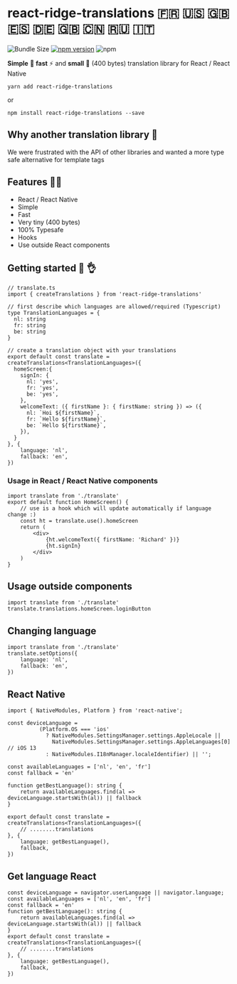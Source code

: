 # react-ridge-translations :fr: :us: :uk: :es: :de: :gb: :cn: :ru: :it:

![Bundle Size](https://badgen.net/bundlephobia/minzip/react-ridge-translations) [![npm version](https://badge.fury.io/js/react-ridge-translations.svg)](https://badge.fury.io/js/react-ridge-translations) ![npm](https://img.shields.io/npm/dt/react-ridge-translations.svg)

**Simple** :muscle: **fast** ⚡️ and **small** :balloon: (400 bytes) translation library for React / React Native

```
yarn add react-ridge-translations
```

or

```
npm install react-ridge-translations --save
```

## Why another translation library :thinking:
We were frustrated with the API of other libraries and wanted a more type safe alternative for template tags

## Features :woman_juggling:

- React / React Native
- Simple
- Fast
- Very tiny (400 bytes)
- 100% Typesafe
- Hooks
- Use outside React components


## Getting started :clap: :ok_hand:

```tsx
// translate.ts
import { createTranslations } from 'react-ridge-translations'

// first describe which languages are allowed/required (Typescript)
type TranslationLanguages = {
  nl: string
  fr: string
  be: string
}

// create a translation object with your translations
export default const translate = createTranslations<TranslationLanguages>({
  homeScreen:{
    signIn: {
      nl: 'yes',
      fr: 'yes',
      be: 'yes',
    },
    welcomeText: ({ firstName }: { firstName: string }) => ({
      nl: `Hoi ${firstName}`,
      fr: `Hello ${firstName}`,
      be: `Hello ${firstName}`,
    }),
  }
}, {
    language: 'nl',
    fallback: 'en',
})
```

### Usage in React / React Native components
```tsx
import translate from './translate'
export default function HomeScreen() {   
    // use is a hook which will update automatically if language change :)
    const ht = translate.use().homeScreen
    return (
        <div>
            {ht.welcomeText({ firstName: 'Richard' })}
            {ht.signIn}
        </div>
    )
}
```


## Usage outside components
```tsx
import translate from './translate'
translate.translations.homeScreen.loginButton
```


## Changing language
```tsx
import translate from './translate'
translate.setOptions({
    language: 'nl',
    fallback: 'en',
})
```


## React Native
```tsx
import { NativeModules, Platform } from 'react-native';

const deviceLanguage =
          (Platform.OS === 'ios'
            ? NativeModules.SettingsManager.settings.AppleLocale ||
              NativeModules.SettingsManager.settings.AppleLanguages[0] // iOS 13
            : NativeModules.I18nManager.localeIdentifier) || '';

const availableLanguages = ['nl', 'en', 'fr']
const fallback = 'en'

function getBestLanguage(): string {
    return availableLanguages.find(al => deviceLanguage.startsWith(al)) || fallback
}

export default const translate = createTranslations<TranslationLanguages>({
    // ........translations
}, {
    language: getBestLanguage(), 
    fallback,
})

```

## Get language React
```tsx
const deviceLanguage = navigator.userLanguage || navigator.language; 
const availableLanguages = ['nl', 'en', 'fr']
const fallback = 'en'
function getBestLanguage(): string {
    return availableLanguages.find(al => deviceLanguage.startsWith(al)) || fallback
}
export default const translate = createTranslations<TranslationLanguages>({
    // ........translations
}, {
    language: getBestLanguage(), 
    fallback,
})
```

